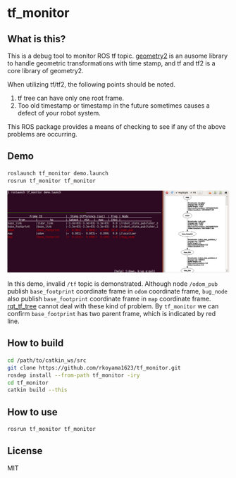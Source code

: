 # tf_monitor

## What is this?

This is a debug tool to monitor ROS tf topic.
[geometry2](https://wiki.ros.org/geometry2) is an ausome library to handle geometric transformations with time stamp,
and tf and tf2 is a core library of geometry2.  

When utilizing tf/tf2, the following points should be noted.

1. tf tree can have only one root frame.
1. Too old timestamp or timestamp in the future sometimes causes a defect of your robot system.

This ROS package provides a means of checking to see if any of the above problems are occurring.

## Demo

```bash
roslaunch tf_monitor demo.launch
rosrun tf_monitor tf_monitor
```

![screenshot.png](doc/screenshot.png)

In this demo, invalid `/tf` topic is demonstrated. Although node `/odom_pub` publish `base_footprint` coordinate frame in `odom` coordinate frame, `bug_node` also publish `base_footprint` coordinate frame in `map` coordinate frame. [rqt_tf_tree](https://wiki.ros.org/rqt_tf_tree) cannot deal with these kind of problem. By `tf_monitor` we can confirm `base_footprint` has two parent frame, which is indicated by red line.

## How to build

```bash
cd /path/to/catkin_ws/src
git clone https://github.com/rkoyama1623/tf_monitor.git
rosdep install --from-path tf_monitor -iry
cd tf_monitor
catkin build --this
```

## How to use

```bash
rosrun tf_monitor tf_monitor
```

## License

MIT
